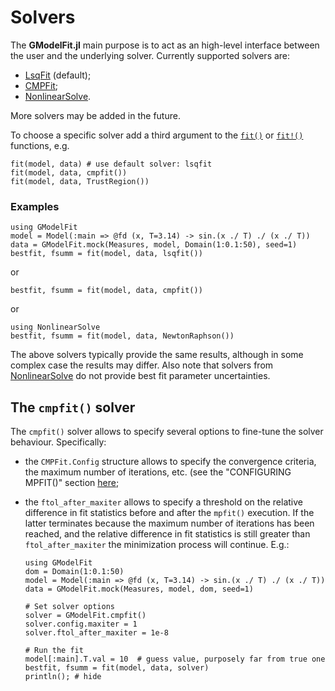 # Solvers

The **GModelFit.jl** main purpose is to act as an high-level interface between the user and the underlying solver.
Currently supported solvers are:
- [LsqFit](https://github.com/JuliaNLSolvers/LsqFit.jl) (default);
- [CMPFit](https://github.com/gcalderone/CMPFit.jl);
- [NonlinearSolve](https://docs.sciml.ai/NonlinearSolve/stable/).

More solvers may be added in the future.

To choose a specific solver add a third argument to the [`fit()`](@ref) or [`fit!()`](@ref) functions, e.g. 
```
fit(model, data) # use default solver: lsqfit
fit(model, data, cmpfit())
fit(model, data, TrustRegion())
```


### Examples

```@example abc
using GModelFit
model = Model(:main => @fd (x, T=3.14) -> sin.(x ./ T) ./ (x ./ T))
data = GModelFit.mock(Measures, model, Domain(1:0.1:50), seed=1)
bestfit, fsumm = fit(model, data, lsqfit())
```
or
```@example abc
bestfit, fsumm = fit(model, data, cmpfit())
```
or
```@example abc
using NonlinearSolve
bestfit, fsumm = fit(model, data, NewtonRaphson())
```

The above solvers typically provide the same results, although in some complex case the results may differ.
Also note that solvers from [NonlinearSolve](https://docs.sciml.ai/NonlinearSolve/stable/) do not provide best fit parameter uncertainties.


## The `cmpfit()` solver

The `cmpfit()` solver allows to specify several options to fine-tune the solver behaviour.  Specifically:
- the `CMPFit.Config` structure allows to specify the convergence criteria, the maximum number of iterations, etc. (see the "CONFIGURING MPFIT()" section [here](https://pages.physics.wisc.edu/~craigm/idl/cmpfit.html);
- the `ftol_after_maxiter` allows to specify a threshold on the relative difference in fit statistics before and after the `mpfit()` execution.  If the latter terminates because the maximum number of iterations has been reached, and the relative difference in fit statistics is still greater than `ftol_after_maxiter` the minimization process will continue.  E.g.:

  ```@example abc
  using GModelFit
  dom = Domain(1:0.1:50)
  model = Model(:main => @fd (x, T=3.14) -> sin.(x ./ T) ./ (x ./ T))
  data = GModelFit.mock(Measures, model, dom, seed=1)
  
  # Set solver options
  solver = GModelFit.cmpfit()
  solver.config.maxiter = 1
  solver.ftol_after_maxiter = 1e-8
  
  # Run the fit
  model[:main].T.val = 10  # guess value, purposely far from true one
  bestfit, fsumm = fit(model, data, solver)
  println(); # hide
  ```
